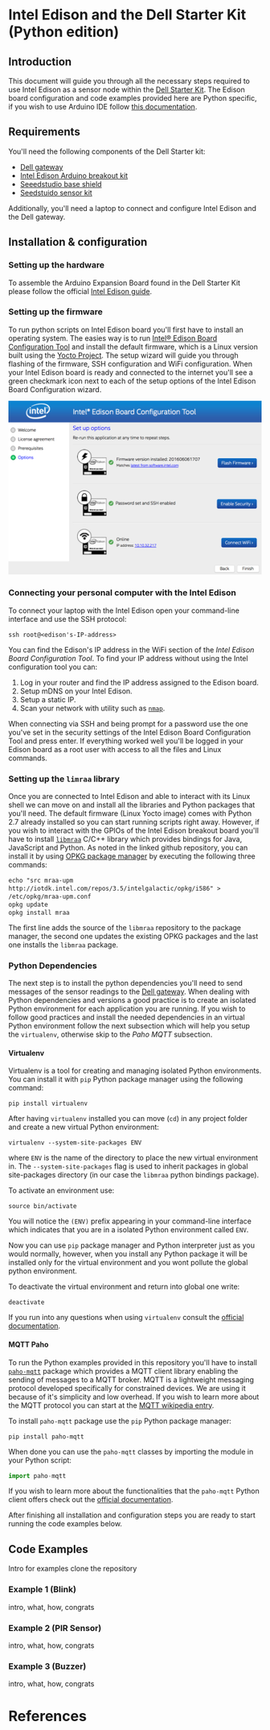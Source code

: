 # Intel Edison and the Dell Starter Kit (Python edition)

## Introduction

This document will guide you through all the necessary steps required to use Intel Edison as a sensor node within the [Dell Starter Kit](). The Edison board configuration and code examples provided here are Python specific, if you wish to use Arduino IDE follow [this documentation](https://github.com/relayr/edison/tree/master/Arduino).

## Requirements

You'll need the following components of the Dell Starter kit:

* [Dell gateway]()
* [Intel Edison Arduino breakout kit]()
* [Seeedstudio base shield]()
* [Seedstuido sensor kit]()

Additionally, you'll need a laptop to connect and configure Intel Edison and the Dell gateway.

## Installation & configuration

### Setting up the hardware

To assemble the Arduino Expansion Board found in the Dell Starter Kit please follow the official [Intel Edison guide](https://software.intel.com/en-us/node/628221).

### Setting up the firmware

To run python scripts on Intel Edison board you'll first have to install an operating system. The easies way is to run [Intel® Edison Board Configuration Tool](https://software.intel.com/en-us/get-started-edison-osx-step2) and install the default firmware, which is a Linux version built using the [Yocto Project](https://www.yoctoproject.org/). The setup wizard will guide you through flashing of the firmware, SSH configuration and WiFi configuration. When your Intel Edison board is ready and connected to the internet you'll see a green checkmark icon next to each of the setup options of the Intel Edison Board Configuration wizard.

![IP Address](board-configuration-tool.png)


### Connecting your personal computer with the Intel Edison

To connect your laptop with the Intel Edison open your command-line interface and use the SSH protocol:

```shell
ssh root@<edison's-IP-address>
```

You can find the Edison's IP address in the WiFi section of the *Intel Edison Board Configuration Tool*. To find your IP address without using the Intel configuration tool you can:

1. Log in your router and find the IP address assigned to the Edison board.
2. Setup mDNS on your Intel Edison.
3. Setup a static IP.
4. Scan your network with utility such as [`nmap`](https://nmap.org/).

When connecting via SSH and being prompt for a password use the one you've set in the security settings of the Intel Edison Board Configuration Tool and press enter. If everything worked well you'll be logged in your Edison board as a root user with access to all the files and Linux commands.

### Setting up the `limraa` library

Once you are connected to Intel Edison and able to interact with its Linux shell we can move on and install all the libraries and Python packages that you'll need. The default firmware (Linux Yocto image) comes with Python 2.7 already installed so you can start running scripts right away. However, if you wish to interact with the GPIOs of the Intel Edison breakout board you'll have to install [`libmraa`](https://github.com/intel-iot-devkit/mraa) C/C++ library which provides bindings for Java, JavaScript and Python. As noted in the linked github repository, you can install it by using [OPKG package manager](https://wiki.openwrt.org/doc/techref/opkg) by executing the following three commands:

```shell
echo "src mraa-upm http://iotdk.intel.com/repos/3.5/intelgalactic/opkg/i586" > /etc/opkg/mraa-upm.conf
opkg update
opkg install mraa
```
The first line adds the source of the `libmraa` repository to the package manager, the second one updates the existing OPKG packages and the last one installs the `libmraa` package.

### Python Dependencies

The next step is to install the python dependencies you'll need to send messages of the sensor readings to the [Dell gateway](). When dealing with Python dependencies and versions a good practice is to create an isolated Python environment for each application you are running. If you wish to follow good practices and install the needed dependencies in an virtual Python environment follow the next subsection which will help you setup the `virtualenv`, otherwise skip to the *Paho MQTT* subsection.

#### Virtualenv

Virtualenv is a tool for creating and managing isolated Python environments. You can install it with `pip` Python package manager using the following command:

```shell
pip install virtualenv
```
After having `virtualenv` installed you can move (`cd`) in any project folder and create a new virtual Python environment: 

```shell
virtualenv --system-site-packages ENV
```

where `ENV` is the name of the directory to place the new virtual environment in. The `--system-site-packages` flag is used to inherit packages in global site-packages directory (in our case the `libmraa` python bindings package).

To activate an environment use:

```shell
source bin/activate
```

You will notice the `(ENV)` prefix appearing in your command-line interface which indicates that you are in a isolated Python environment called `ENV`. 

Now you can use `pip` package manager and Python interpreter just as you would normally, however, when you install any Python package it will be installed only for the virtual environment and you wont pollute the global python environment.

To deactivate the virtual environment and return into global one write:

```shell
deactivate
```
If you run into any questions when using `virtualenv` consult the [official documentation](https://virtualenv.pypa.io/en/stable/).


#### MQTT Paho

To run the Python examples provided in this repository you'll have to install [`paho-mqtt`](https://pypi.python.org/pypi/paho-mqtt/1.1) package which provides a MQTT client library enabling the sending of messages to a MQTT broker. MQTT is a lightweight messaging protocol developed specifically for constrained devices. We are using it because of it's simplicity and low overhead. If you wish to learn more about the MQTT protocol you can start at the [MQTT wikipedia entry](https://en.wikipedia.org/wiki/MQTT).

To install `paho-mqtt` package use the `pip` Python package manager:

```shell
pip install paho-mqtt
```

When done you can use the `paho-mqtt` classes by importing the module in your Python script:

```python
import paho-mqtt
```

If you wish to learn more about the functionalities that the `paho-mqtt` Python client offers check out the [official documentation](https://pypi.python.org/pypi/paho-mqtt/1.1).

After finishing all installation and configuration steps you are ready to start running the code examples below.

## Code Examples

Intro for examples clone the repository


### Example 1 (Blink)

intro, what, how, congrats

### Example 2 (PIR Sensor)

intro, what, how, congrats

### Example 3 (Buzzer)

intro, what, how, congrats

# References
